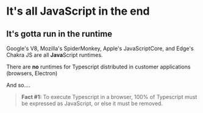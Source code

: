 # It's all JavaScript in the end

## It's gotta run in the runtime

Google's V8, Mozilla's SpiderMonkey, Apple's JavaScriptCore, and Edge's Chakra JS are all **Java**Script runtimes.

There are **no** runtimes for Typescript distributed in customer applications (browsers, Electron)

And so....

> **Fact #1:** To execute Typescript in a browser, 100% of Typescript must be expressed as JavaScript, or else it must be removed.
